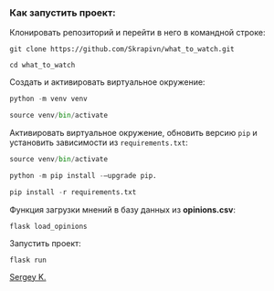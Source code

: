 ### Как запустить проект:

Клонировать репозиторий и перейти в него в командной строке:

```
git clone https://github.com/Skrapivn/what_to_watch.git
```

```
cd what_to_watch
```

Cоздать и активировать виртуальное окружение:

```python
python -m venv venv
```

```python
source venv/bin/activate
```

Активировать виртуальное окружение, обновить версию ```pip``` и установить зависимости из ```requirements.txt```:

```python
source venv/bin/activate
```

```python
python -m pip install -–upgrade pip.
```

```python
pip install -r requirements.txt
```

Функция загрузки мнений в базу данных из **opinions.csv**:

```
flask load_opinions  
```

Запустить проект:

```
flask run
```

[Sergey K.](https://github.com/skrapivn/)
